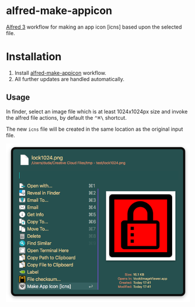# alfred-make-appicon
[Alfred 3][1] workflow for making an app icon [icns] based upon the selected file.

# Installation
1) Install [alfred-make-appicon][2] workflow.
2) All further updates are handled automatically.

## Usage
In finder, select an image file which is at least 1024x1024px size and invoke the alfred file actions, by default the <kbd>⌃﻿⌘\\</kbd> shortcut.

The new `icns` file will be created in the same location as the original input file. 

![Alfred actions screenshot](doc/images/alfred-makeappicon-menu.png?raw=true "")

[1]: https://www.alfredapp.com/
[2]: https://github.com/vookimedlo/alfred-make-appicon/releases/latest
